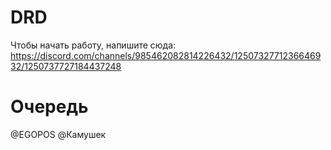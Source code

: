 # DRD
 
Чтобы начать работу, напишите сюда: https://discord.com/channels/985462082814226432/1250732771236646932/1250737727184437248

# Очередь
@EGOPOS
@Камушек
